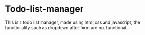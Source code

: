 # Todo-list-manager
This is a todo list manager, made using html,css and javascript, the functionality such as dropdown after form are not functional.
